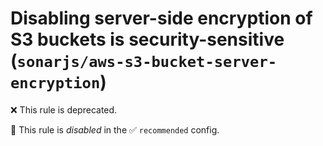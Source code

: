 # Disabling server-side encryption of S3 buckets is security-sensitive (`sonarjs/aws-s3-bucket-server-encryption`)

❌ This rule is deprecated.

🚫 This rule is _disabled_ in the ✅ `recommended` config.

<!-- end auto-generated rule header -->
